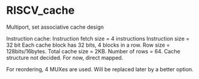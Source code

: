 # RISCV_cache
Multiport, set associative cache design

Instruction cache:
Instruction fetch size = 4 instructions
Instruction size = 32 bit
Each cache block has 32 bits, 4 blocks in a row. Row size = 128bits/16bytes.
Total cache size = 2KB. Number of rows = 64.
Cache structure not decided. For now, direct mapped.

For reordering, 4 MUXes are used. Will be replaced later by a better option.
